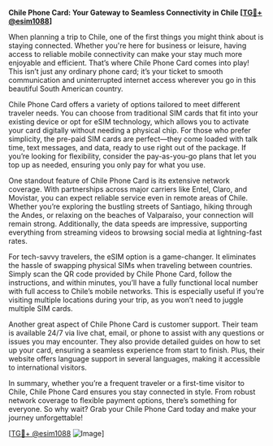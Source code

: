 **Chile Phone Card: Your Gateway to Seamless Connectivity in Chile [[TG💪+ @esim1088](https://t.me/s/esim1088)]**

When planning a trip to Chile, one of the first things you might think about is staying connected. Whether you're here for business or leisure, having access to reliable mobile connectivity can make your stay much more enjoyable and efficient. That’s where Chile Phone Card comes into play! This isn’t just any ordinary phone card; it’s your ticket to smooth communication and uninterrupted internet access wherever you go in this beautiful South American country.

Chile Phone Card offers a variety of options tailored to meet different traveler needs. You can choose from traditional SIM cards that fit into your existing device or opt for eSIM technology, which allows you to activate your card digitally without needing a physical chip. For those who prefer simplicity, the pre-paid SIM cards are perfect—they come loaded with talk time, text messages, and data, ready to use right out of the package. If you’re looking for flexibility, consider the pay-as-you-go plans that let you top up as needed, ensuring you only pay for what you use.

One standout feature of Chile Phone Card is its extensive network coverage. With partnerships across major carriers like Entel, Claro, and Movistar, you can expect reliable service even in remote areas of Chile. Whether you’re exploring the bustling streets of Santiago, hiking through the Andes, or relaxing on the beaches of Valparaíso, your connection will remain strong. Additionally, the data speeds are impressive, supporting everything from streaming videos to browsing social media at lightning-fast rates.

For tech-savvy travelers, the eSIM option is a game-changer. It eliminates the hassle of swapping physical SIMs when traveling between countries. Simply scan the QR code provided by Chile Phone Card, follow the instructions, and within minutes, you’ll have a fully functional local number with full access to Chile’s mobile networks. This is especially useful if you’re visiting multiple locations during your trip, as you won’t need to juggle multiple SIM cards.

Another great aspect of Chile Phone Card is customer support. Their team is available 24/7 via live chat, email, or phone to assist with any questions or issues you may encounter. They also provide detailed guides on how to set up your card, ensuring a seamless experience from start to finish. Plus, their website offers language support in several languages, making it accessible to international visitors.

In summary, whether you’re a frequent traveler or a first-time visitor to Chile, Chile Phone Card ensures you stay connected in style. From robust network coverage to flexible payment options, there’s something for everyone. So why wait? Grab your Chile Phone Card today and make your journey unforgettable!

[[TG💪+ @esim1088](https://t.me/s/esim1088) ![Image](https://i.postimg.cc/Y0z9fWf4/image.png)]